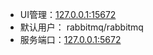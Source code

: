 - UI管理：[127.0.0.1:15672](http://127.0.0.1:15672)
- 默认用户： rabbitmq/rabbitmq
- 服务端口：[127.0.0.1:5672](http://127.0.0.1:5672)